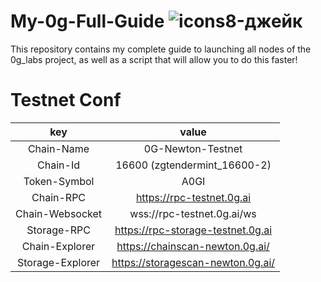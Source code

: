 # My-0g-Full-Guide ![icons8-джейк](https://github.com/user-attachments/assets/e64c619e-a065-4cd9-b04a-309f838f3976)
This repository contains my complete guide to launching all nodes of the 0g_labs project, as well as a script that will allow you to do this faster!

# Testnet Conf
|key|value|
|:-:|:---:|
|Chain-Name|0G-Newton-Testnet|
|Chain-Id|16600 (zgtendermint_16600-2)|
|Token-Symbol|A0GI|
|Chain-RPC|https://rpc-testnet.0g.ai|
|Chain-Websocket|wss://rpc-testnet.0g.ai/ws|
|Storage-RPC|https://rpc-storage-testnet.0g.ai|
|Chain-Explorer|https://chainscan-newton.0g.ai/|
|Storage-Explorer|https://storagescan-newton.0g.ai/|
